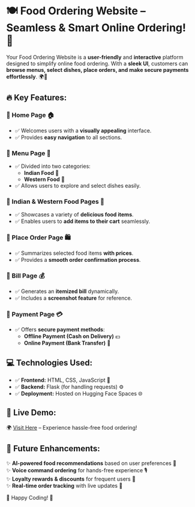 # 🍽️ Food Ordering Website – Seamless & Smart Online Ordering! 🚀

Your Food Ordering Website is a **user-friendly** and **interactive** platform designed to simplify online food ordering. With a **sleek UI**, customers can **browse menus, select dishes, place orders, and make secure payments effortlessly**. 🌍🍕

## 🔥 Key Features:

### 🔹 Home Page 🏠
- ✅ Welcomes users with a **visually appealing** interface.
- ✅ Provides **easy navigation** to all sections.

### 🔹 Menu Page 📜
- ✅ Divided into two categories:
  - **Indian Food** 🍛
  - **Western Food** 🍔
- ✅ Allows users to explore and select dishes easily.

### 🔹 Indian & Western Food Pages 🥘
- ✅ Showcases a variety of **delicious food items**.
- ✅ Enables users to **add items to their cart** seamlessly.

### 🔹 Place Order Page 🛍️
- ✅ Summarizes selected food items **with prices**.
- ✅ Provides a **smooth order confirmation process**.

### 🔹 Bill Page 💰
- ✅ Generates an **itemized bill** dynamically.
- ✅ Includes a **screenshot feature** for reference.

### 🔹 Payment Page 💳
- ✅ Offers **secure payment methods**:
  - **Offline Payment (Cash on Delivery)** 💵
  - **Online Payment (Bank Transfer)** 🏦

## 💻 Technologies Used:

- ✅ **Frontend:** HTML, CSS, JavaScript 🎨
- ✅ **Backend:** Flask (for handling requests) ⚙️
- ✅ **Deployment:** Hosted on Hugging Face Spaces 🌐

## 🚀 Live Demo:

🌍 [Visit Here]([#](https://tdhanushkumar-food-order-dhanush.hf.space)) – Experience hassle-free food ordering!

## 🔮 Future Enhancements:

✨ **AI-powered food recommendations** based on user preferences 🤖  
✨ **Voice command ordering** for hands-free experience 🎙️  
✨ **Loyalty rewards & discounts** for frequent users 🎁  
✨ **Real-time order tracking** with live updates 📍  

🚀 Happy Coding! 🎉
